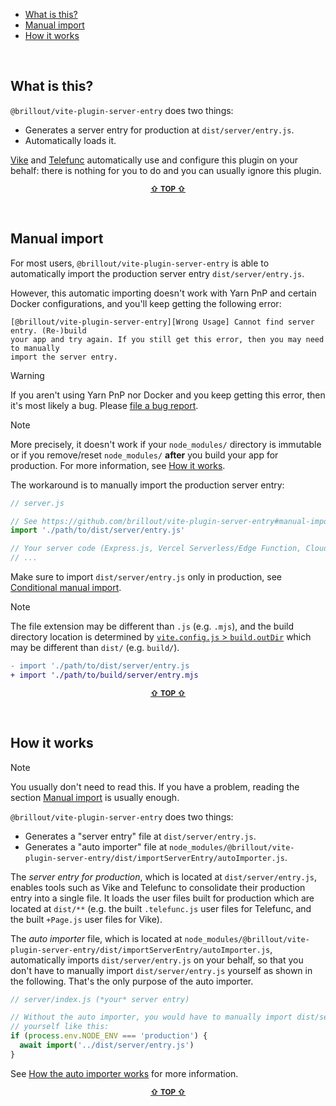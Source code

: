 - [What is this?](#what-is-this)
- [Manual import](#manual-import)
- [How it works](#how-it-works)

&nbsp;


## What is this?

`@brillout/vite-plugin-server-entry` does two things:
 - Generates a server entry for production at `dist/server/entry.js`.
 - Automatically loads it.

[Vike](https://vike.dev) and [Telefunc](https://telefunc.com) automatically use and configure this plugin on your behalf: there is nothing for you to do and you can usually ignore this plugin.

<p align="center"><sup><a href="#readme"><b>&#8679;</b> <b>TOP</b> <b>&#8679;</b></a></sup></p><br/>


## Manual import

For most users, `@brillout/vite-plugin-server-entry` is able to automatically import the production server entry `dist/server/entry.js`.

However, this automatic importing doesn't work with Yarn PnP and certain Docker configurations, and you'll keep getting the following error:

```
[@brillout/vite-plugin-server-entry][Wrong Usage] Cannot find server entry. (Re-)build
your app and try again. If you still get this error, then you may need to manually
import the server entry.
```

> [!WARNING]
> If you aren't using Yarn PnP nor Docker and you keep getting this error, then it's most likely a bug. Please [file a bug report](https://github.com/brillout/vite-plugin-server-entry/issues/new).

> [!NOTE]
> More precisely, it doesn't work if your `node_modules/` directory is immutable or if you remove/reset `node_modules/` **after** you build your app for production. For more information, see [How it works](#how-it-works).

The workaround is to manually import the production server entry:

```js
// server.js

// See https://github.com/brillout/vite-plugin-server-entry#manual-import
import './path/to/dist/server/entry.js'

// Your server code (Express.js, Vercel Serverless/Edge Function, Cloudflare Worker, ...)
// ...
```

Make sure to import `dist/server/entry.js` only in production, see [Conditional manual import](https://github.com/brillout/vite-plugin-server-entry/issues/6).

> [!NOTE]
> The file extension may be different than `.js` (e.g. `.mjs`), and the build directory location is determined by [`vite.config.js` > `build.outDir`](https://vitejs.dev/config/build-options.html#build-outdir) which may be different than `dist/` (e.g. `build/`).
>
> ```diff
> - import './path/to/dist/server/entry.js
> + import './path/to/build/server/entry.mjs
> ```

<p align="center"><sup><a href="#readme"><b>&#8679;</b> <b>TOP</b> <b>&#8679;</b></a></sup></p><br/>


## How it works

> [!NOTE]
> You usually don't need to read this. If you have a problem, reading the section [Manual import](#Manual-import) is usually enough.

`@brillout/vite-plugin-server-entry` does two things:
 - Generates a "server entry" file at `dist/server/entry.js`.
 - Generates a "auto importer" file at `node_modules/@brillout/vite-plugin-server-entry/dist/importServerEntry/autoImporter.js`.

The *server entry for production*, which is located at `dist/server/entry.js`, enables tools such as Vike and Telefunc to consolidate their production entry into a single file. It loads the user files built for production which are located at `dist/**` (e.g. the built `.telefunc.js` user files for Telefunc, and the built `+Page.js` user files for Vike).

The *auto importer* file, which is located at `node_modules/@brillout/vite-plugin-server-entry/dist/importServerEntry/autoImporter.js`, automatically imports `dist/server/entry.js` on your behalf, so that you don't have to manually import `dist/server/entry.js` yourself as shown in the following. That's the only purpose of the auto importer.

```js
// server/index.js (*your* server entry)

// Without the auto importer, you would have to manually import dist/server/entry.js
// yourself like this:
if (process.env.NODE_ENV === 'production') {
  await import('../dist/server/entry.js')
}
```

See [How the auto importer works](https://github.com/brillout/vite-plugin-server-entry/issues/4) for more information.

<p align="center"><sup><a href="#readme"><b>&#8679;</b> <b>TOP</b> <b>&#8679;</b></a></sup></p><br/>
